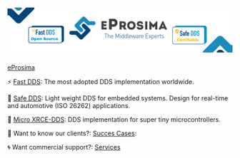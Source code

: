 # [![eProsima](https://github.com/lmd-a/MarketingPlan24/blob/c8722404be3ea7b1970d0f0912dfa6f1f930cc3a/Repo%20banners.png)](https://eprosima.com/) 

[eProsima](https://eprosima.com/) 

⚡ [Fast DDS](https://github.com/eProsima/Fast-DDS): The most adopted DDS implementation worldwide.

🔐 [Safe DDS](https://www.eprosima.com/index.php/products-all/eprosima-safe-dds): Light weight DDS for embedded systems. Design for real-time and automotive (ISO 26262) applications.

🤖 [Micro XRCE-DDS](https://github.com/eProsima/Micro-XRCE-DDS): DDS implementation for super tiny microcontrollers.

🔆 Want to know our clients?: [Succes Cases](https://www.eprosima.com/index.php/resources-all/success-cases):

🌀 Want commercial support?: [Services](https://www.eprosima.com/index.php/services-all) 
